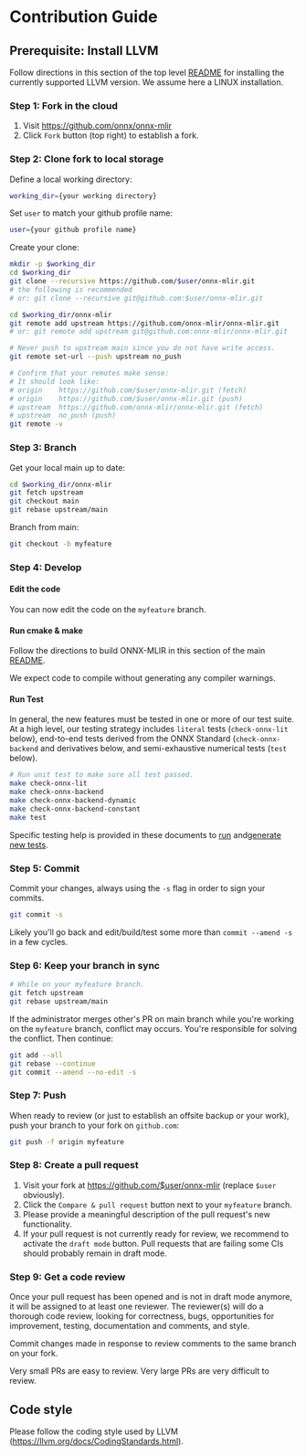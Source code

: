 <!--- SPDX-License-Identifier: Apache-2.0 -->
# Contribution Guide

## Prerequisite: Install LLVM

Follow directions in this section of the top level [README](../README.md#mlir) 
for installing the currently supported LLVM version. We assume here a
LINUX installation. 

### Step 1: Fork in the cloud

1. Visit https://github.com/onnx/onnx-mlir
2. Click `Fork` button (top right) to establish a fork.

### Step 2: Clone fork to local storage

Define a local working directory:

```sh
working_dir={your working directory}
```

Set `user` to match your github profile name:

```sh
user={your github profile name}
```

Create your clone:

```sh
mkdir -p $working_dir
cd $working_dir
git clone --recursive https://github.com/$user/onnx-mlir.git
# the following is recommended
# or: git clone --recursive git@github.com:$user/onnx-mlir.git

cd $working_dir/onnx-mlir
git remote add upstream https://github.com/onnx-mlir/onnx-mlir.git
# or: git remote add upstream git@github.com:onnx-mlir/onnx-mlir.git

# Never push to upstream main since you do not have write access.
git remote set-url --push upstream no_push

# Confirm that your remotes make sense:
# It should look like:
# origin    https://github.com/$user/onnx-mlir.git (fetch)
# origin    https://github.com/$user/onnx-mlir.git (push)
# upstream  https://github.com/onnx-mlir/onnx-mlir.git (fetch)
# upstream  no_push (push)
git remote -v
```

### Step 3: Branch

Get your local main up to date:

```sh
cd $working_dir/onnx-mlir
git fetch upstream
git checkout main
git rebase upstream/main
```

Branch from main:

```sh
git checkout -b myfeature
```

### Step 4: Develop

#### Edit the code

You can now edit the code on the `myfeature` branch.

#### Run cmake & make

Follow the directions to build ONNX-MLIR in this section of the main 
[README](../README.md#onnx-mlir-this-project).

We expect code to compile without generating any compiler warnings. 

#### Run Test

In general, the new features must be tested in one or more of our test suite. 
At a high level, our testing strategy includes  `literal` tests (`check-onnx-lit` below), end-to-end tests derived from the ONNX Standard (`check-onnx-backend` and derivatives below, and semi-exhaustive numerical tests (`test` below).

```sh
# Run unit test to make sure all test passed.
make check-onnx-lit
make check-onnx-backend
make check-onnx-backend-dynamic
make check-onnx-backend-constant
make test
```

Specific testing help is provided in these documents to [run](TestingHighLevel.md) and[generate new tests](Testing.md).

### Step 5: Commit

Commit your changes, always using the `-s` flag in order to sign your commits.

```sh
git commit -s
```

Likely you'll go back and edit/build/test some more than `commit --amend -s`
in a few cycles.

### Step 6: Keep your branch in sync

```sh
# While on your myfeature branch.
git fetch upstream
git rebase upstream/main
```

If the administrator merges other's PR on main branch while you're working on the `myfeature` branch,
conflict may occurs. You're responsible for solving the conflict. Then continue:

```sh
git add --all
git rebase --continue
git commit --amend --no-edit -s
```

### Step 7: Push

When ready to review (or just to establish an offsite backup or your work),
push your branch to your fork on `github.com`:

```sh
git push -f origin myfeature
```

### Step 8: Create a pull request

1. Visit your fork at https://github.com/$user/onnx-mlir (replace `$user` obviously).
2. Click the `Compare & pull request` button next to your `myfeature` branch.
3. Please provide a meaningful description of the pull request's new functionality.
4. If your pull request is not currently ready for review, we recommend to activate the `draft mode` button. Pull requests that are failing some CIs should probably remain in draft mode.

### Step 9: Get a code review

Once your pull request has been opened and is not in draft mode anymore, it will be assigned to at least one reviewer. 
The reviewer(s) will do a thorough code review, looking for correctness, bugs, opportunities for improvement, testing, documentation and comments, and style.

Commit changes made in response to review comments to the same branch on your
fork.

Very small PRs are easy to review. Very large PRs are very difficult to
review.

## Code style

Please  follow the coding style used by LLVM (https://llvm.org/docs/CodingStandards.html).

